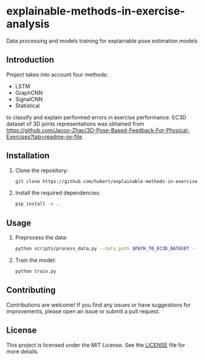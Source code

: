 # explainable-methods-in-exercise-analysis
Data processing and models training for explainable pose estimation models

## Introduction
Project takes into account four methods:
- LSTM
- GraphCNN
- SignalCNN
- Statistical

to classify and  explain performed errors in exercise performance. EC3D dataset of 3D joints representations was obtained from https://github.com/Jacoo-Zhao/3D-Pose-Based-Feedback-For-Physical-Exercises?tab=readme-ov-file.

## Installation
1. Clone the repository:
    ```bash
    git clone https://github.com/hubert/explainable-methods-in-exercise-analysis.git
    ```
2. Install the required dependencies:
    ```bash
    pip install -e .
    ```

## Usage
1. Preprocess the data:
    ```bash
    python scripts/process_data.py --data_path $PATH_TO_EC3D_DATASET --output_dir $DESIRED_OUTPUT_PATH
    ```

2. Train the model:
    ```bash
    python train.py
    ```

## Contributing
Contributions are welcome! If you find any issues or have suggestions for improvements, please open an issue or submit a pull request.

## License
This project is licensed under the MIT License. See the [LICENSE](LICENSE) file for more details.